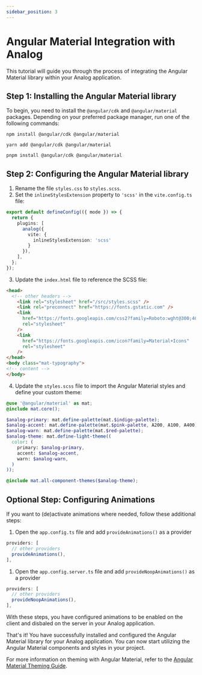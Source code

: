 ```yaml
---
sidebar_position: 3
---
```


# Angular Material Integration with Analog

This tutorial will guide you through the process of integrating the Angular Material library within your Analog application.

## Step 1: Installing the Angular Material library

To begin, you need to install the `@angular/cdk` and `@angular/material` packages. Depending on your preferred package manager, run one of the following commands:

<Tabs groupId="package-manager">
  <TabItem value="npm">

```shell
npm install @angular/cdk @angular/material
```

  </TabItem>

  <TabItem label="yarn" value="yarn">

```shell
yarn add @angular/cdk @angular/material
```

  </TabItem>

  <TabItem value="pnpm">

```shell
pnpm install @angular/cdk @angular/material
```

  </TabItem>
</Tabs>

## Step 2: Configuring the Angular Material library

1. Rename the file `styles.css` to `styles.scss`.
2. Set the `inlineStylesExtension` property to `'scss'` in the `vite.config.ts` file:

```ts
export default defineConfig(({ mode }) => {
  return {
    plugins: [
      analog({
        vite: {
          inlineStylesExtension: 'scss'
        }
      }),
    ],
  };
});
```

3. Update the `index.html` file to reference the SCSS file:

```html
<head>
  <!-- other headers -->
    <link rel="stylesheet" href="/src/styles.scss" />
    <link rel="preconnect" href="https://fonts.gstatic.com" />
    <link
      href="https://fonts.googleapis.com/css2?family=Roboto:wght@300;400;500&display=swap"
      rel="stylesheet"
    />
    <link
      href="https://fonts.googleapis.com/icon?family=Material+Icons"
      rel="stylesheet"
    />
</head>
<body class="mat-typography">
<!-- content -->
</body>
```

4. Update the `styles.scss` file to import the Angular Material styles and define your custom theme:

```scss
@use '@angular/material' as mat;
@include mat.core();

$analog-primary: mat.define-palette(mat.$indigo-palette);
$analog-accent: mat.define-palette(mat.$pink-palette, A200, A100, A400);
$analog-warn: mat.define-palette(mat.$red-palette);
$analog-theme: mat.define-light-theme((
  color: (
    primary: $analog-primary,
    accent: $analog-accent,
    warn: $analog-warn,
  )
));

@include mat.all-component-themes($analog-theme);

```

## Optional Step: Configuring Animations

If you want to (de)activate animations where needed, follow these additional steps:

1. Open the `app.config.ts` file and add `provideAnimations()` as a provider

```ts
providers: [
  // other providers
  provideAnimations(),
],
```

1. Open the `app.config.server.ts` file and add `provideNoopAnimations()` as a provider

```ts
providers: [
  // other providers
  provideNoopAnimations(),
],
```

With these steps, you have configured animations to be enabled on the client and disbaled on the server in your Analog application.

That's it! You have successfully installed and configured the Angular Material library for your Analog application. You can now start utilizing the Angular Material components and styles in your project.

For more information on theming with Angular Material, refer to the [Angular Material Theming Guide](https://material.angular.io/guide/theming).